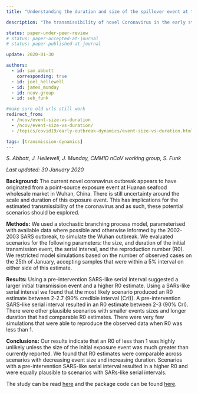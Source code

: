 ```yaml
---
title: "Understanding the duration and size of the spillover event at the start of the 2019-nCoV outbreak"

description: "The transmissibility of novel Coronavirus in the early stages of the 2019-20 outbreak in Wuhan: Exploring initial point-source exposure sizes and durations using scenario analysis"

status: paper-under-peer-review
# status: paper-accepted-at-journal
# status: paper-published-at-journal

update: 2020-01-30

authors:
  - id: sam_abbott
    corresponding: true
  - id: joel_hellewell
  - id: james_munday
  - id: ncov-group
  - id: seb_funk

#make sure old urls still work
redirect_from:
  - /ncov/event-size-vs-duration
  - /ncov/event-size-vs-duration/
  - /topics/covid19/early-outbreak-dynamics/event-size-vs-duration.html

tags: [transmission-dynamics]
---
```


*S. Abbott, J. Hellewell, J. Munday, CMMID nCoV working group, S. Funk*

*Last updated: 30 January 2020*

**Background:** The current novel coronavirus outbreak appears to have originated from a point-source exposure event at Huanan seafood wholesale market in Wuhan, China. There is still uncertainty around the scale and duration of this exposure event. This has implications for the estimated transmissibility of the coronavirus and as such, these potential scenarios should be explored.

**Methods:** We used a stochastic branching process model, parameterised with available data where possible and otherwise informed by the 2002-2003 SARS outbreak, to simulate the Wuhan outbreak. We evaluated scenarios for the following parameters: the size, and duration of the initial transmission event, the serial interval, and the reproduction number (R0). We restricted model simulations based on the number of observed cases on the 25th of January, accepting samples that were within a 5% interval on either side of this estimate.

**Results:** Using a pre-intervention SARS-like serial interval suggested a larger initial transmission event and a higher R0 estimate. Using a SARs-like serial interval we found that the most likely scenario produced an R0 estimate between 2-2.7 (90% credible interval (CrI)). A pre-intervention SARS-like serial interval resulted in an R0 estimate between 2-3 (90% CrI). There were other plausible scenarios with smaller events sizes and longer duration that had comparable R0 estimates. There were very few simulations that were able to reproduce the observed data when R0 was less than 1.

**Conclusions:** Our results indicate that an R0 of less than 1 was highly unlikely unless the size of the initial exposure event was much greater than currently reported. We found that R0 estimates were comparable across scenarios with decreasing event size and increasing duration. Scenarios with a pre-intervention SARS-like serial interval resulted in a higher R0 and were equally plausible to scenarios with SARs-like serial intervals.


The study can be read [here](https://wellcomeopenresearch.org/articles/5-17) and the package code can be found [here](https://github.com/epiforecasts/WuhanSeedingVsTransmission).
